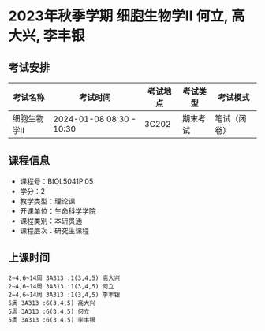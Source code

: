 # 2023年秋季学期 细胞生物学II 何立, 高大兴, 李丰银




## 考试安排

| 考试名称 | 考试时间 | 考试地点 | 考试类型 | 考试模式 |
| -------- | -------- | -------- | -------- | -------- |
| 细胞生物学II | 2024-01-08 08:30 - 10:30 | 3C202 | 期末考试 | 笔试（闭卷） |





## 课程信息

- 课程号：BIOL5041P.05
- 学分：2
- 教学类型：理论课
- 开课单位：生命科学学院
- 课程类别：本研贯通
- 课程层次：研究生课程

## 上课时间

```
2~4,6~14周 3A313 :1(3,4,5) 高大兴
2~4,6~14周 3A313 :1(3,4,5) 何立
2~4,6~14周 3A313 :1(3,4,5) 李丰银
5周 3A313 :6(3,4,5) 高大兴
5周 3A313 :6(3,4,5) 何立
5周 3A313 :6(3,4,5) 李丰银
```

